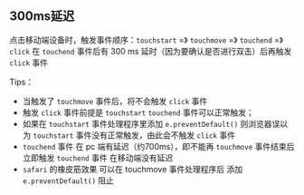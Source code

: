 ## 300ms延迟
点击移动端设备时，触发事件顺序：`touchstart` =》 `touchmove` =》 `touchend` =》 `click`
在 `touchend` 事件后有 300 ms  延时（因为要确认是否进行双击）后再触发 `click` 事件

Tips：
- 当触发了 `touchmove` 事件后，将不会触发 `click` 事件
- 触发 `click` 事件前提是 `touchstart` `touchend` 事件可以正常触发；
- 如果在 `touchstart` 事件处理程序里添加 `e.preventDefault()` 则浏览器误以为 `touchstart` 事件没有正常触发，由此会不触发 `click` 事件
- `touchend` 事件 在 pc 端有延迟（约700ms），即不能再 `touchmove` 事件结束后立即触发 `touchend` 事件 在移动端没有延迟
- `safari` 的橡皮筋效果 可以在 touchmove 事件处理程序后 添加 `e.preventDefault()` 阻止
